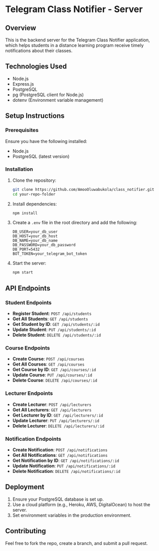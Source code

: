 # Telegram Class Notifier - Server

## Overview
This is the backend server for the Telegram Class Notifier application, which helps students in a distance learning program receive timely notifications about their classes.

## Technologies Used
- Node.js
- Express.js
- PostgreSQL
- pg (PostgreSQL client for Node.js)
- dotenv (Environment variable management)

## Setup Instructions

### Prerequisites
Ensure you have the following installed:
- Node.js 
- PostgreSQL (latest version)

### Installation
1. Clone the repository:
   ```sh
   git clone https://github.com/AmooOluwabukola/class_notifier.git
   cd your-repo-folder
   ```
2. Install dependencies:
   ```sh
   npm install
   ```
3. Create a `.env` file in the root directory and add the following:
   ```env
   DB_USER=your_db_user
   DB_HOST=your_db_host
   DB_NAME=your_db_name
   DB_PASSWORD=your_db_password
   DB_PORT=5432
   BOT_TOKEN=your_telegram_bot_token
   ```
4. Start the server:
   ```sh
   npm start
   ```

## API Endpoints

### Student Endpoints
- **Register Student**: `POST /api/students`
- **Get All Students**: `GET /api/students`
- **Get Student by ID**: `GET /api/students/:id`
- **Update Student**: `PUT /api/students/:id`
- **Delete Student**: `DELETE /api/students/:id`

### Course Endpoints
- **Create Course**: `POST /api/courses`
- **Get All Courses**: `GET /api/courses`
- **Get Course by ID**: `GET /api/courses/:id`
- **Update Course**: `PUT /api/courses/:id`
- **Delete Course**: `DELETE /api/courses/:id`

### Lecturer Endpoints
- **Create Lecturer**: `POST /api/lecturers`
- **Get All Lecturers**: `GET /api/lecturers`
- **Get Lecturer by ID**: `GET /api/lecturers/:id`
- **Update Lecturer**: `PUT /api/lecturers/:id`
- **Delete Lecturer**: `DELETE /api/lecturers/:id`

### Notification Endpoints
- **Create Notification**: `POST /api/notifications`
- **Get All Notifications**: `GET /api/notifications`
- **Get Notification by ID**: `GET /api/notifications/:id`
- **Update Notification**: `PUT /api/notifications/:id`
- **Delete Notification**: `DELETE /api/notifications/:id`


## Deployment
1. Ensure your PostgreSQL database is set up.
2. Use a cloud platform (e.g., Heroku, AWS, DigitalOcean) to host the server.
3. Set environment variables in the production environment.

## Contributing
Feel free to fork the repo, create a branch, and submit a pull request.


